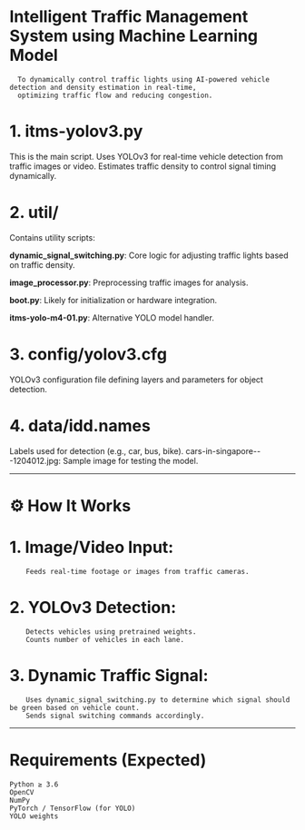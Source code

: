    # Intelligent Traffic Management System using Machine Learning Model
       
      To dynamically control traffic lights using AI-powered vehicle detection and density estimation in real-time,
      optimizing traffic flow and reducing congestion.

# 1. itms-yolov3.py
This is the main script.
Uses YOLOv3 for real-time vehicle detection from traffic images or video.
Estimates traffic density to control signal timing dynamically.

# 2. util/
Contains utility scripts:

**dynamic_signal_switching.py**: Core logic for adjusting traffic lights based on traffic density.

**image_processor.py**: Preprocessing traffic images for analysis.

**boot.py**: Likely for initialization or hardware integration.

**itms-yolo-m4-01.py**: Alternative YOLO model handler.

# 3. config/yolov3.cfg
YOLOv3 configuration file defining layers and parameters for object detection.

# 4. data/idd.names
Labels used for detection (e.g., car, bus, bike).
cars-in-singapore---1204012.jpg: Sample image for testing the model.

__________________________________________________________________________________________________________


# ⚙️ How It Works
   # 1. Image/Video Input:
        Feeds real-time footage or images from traffic cameras.

   # 2. YOLOv3 Detection:
        Detects vehicles using pretrained weights.
        Counts number of vehicles in each lane.

  # 3. Dynamic Traffic Signal:
        Uses dynamic_signal_switching.py to determine which signal should be green based on vehicle count.
        Sends signal switching commands accordingly.

 _______________________________________________________________________________________________________________

 
# Requirements (Expected)
    Python ≥ 3.6
    OpenCV
    NumPy
    PyTorch / TensorFlow (for YOLO)
    YOLO weights

